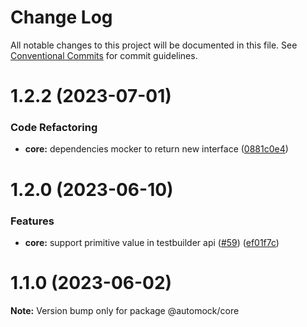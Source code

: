 # Change Log

All notable changes to this project will be documented in this file.
See [Conventional Commits](https://conventionalcommits.org) for commit guidelines.

# 1.2.2 (2023-07-01)

### Code Refactoring

* **core:** dependencies mocker to return new interface ([0881c0e4](https://github.com/omermorad/automock/commit/0881c0e468951166be3afe14454bb45d319859bd))

# 1.2.0 (2023-06-10)

### Features

- **core:** support primitive value in testbuilder api ([#59](https://github.com/omermorad/automock/issues/59)) ([ef01f7c](https://github.com/omermorad/automock/commit/ef01f7ccc95867c66f992e78d7de90c353e53671))

# 1.1.0 (2023-06-02)

**Note:** Version bump only for package @automock/core
